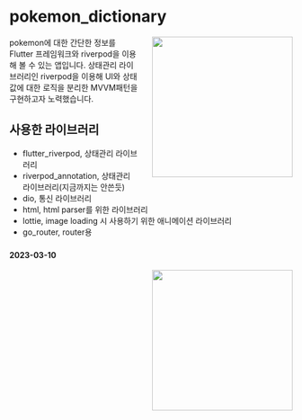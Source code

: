 # pokemon_dictionary

<img style="float: right; width:250px; margin-left:24px" src="snapshot/snapshot_20230303.gif">
pokemon에 대한 간단한 정보를 Flutter 프레임워크와 riverpod을 이용해 볼 수 있는 앱입니다. 상태관리 라이브러리인 riverpod을 이용해 UI와 상태값에 대한 로직을 분리한 MVVM패턴을 구현하고자 노력했습니다.

## 사용한 라이브러리
- flutter_riverpod, 상태관리 라이브러리
- riverpod_annotation, 상태관리 라이브러리(지금까지는 안쓴듯)
- dio, 통신 라이브러리
- html, html parser를 위한 라이브러리 
- lottie, image loading 시 사용하기 위한 애니메이션 라이브러리
- go_router, router용

### 
#### 2023-03-10
<img style="float: right; width:250px; margin-left:24px" src="snapshot/snapshot_20230310.gif">

